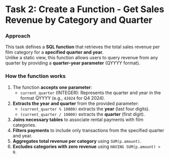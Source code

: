 # Task 2: Create a Function - Get Sales Revenue by Category and Quarter  

### Approach  
This task defines a **SQL function** that retrieves the total sales revenue per film category for a **specified quarter and year**.  
Unlike a static view, this function allows users to query revenue from any quarter by providing a **quarter-year parameter** (QYYYY format).  

### How the function works  
1. The function **accepts one parameter**:  
   - `current_quarter` (INTEGER): Represents the quarter and year in the format QYYYY (e.g., `42024` for Q4 2024).  
2. **Extracts the year and quarter** from the provided parameter:  
   - `(current_quarter % 10000)` extracts the **year** (last four digits).  
   - `(current_quarter / 10000)` extracts the **quarter** (first digit).  
3. **Joins necessary tables** to associate rental payments with film categories.  
4. **Filters payments** to include only transactions from the specified quarter and year.  
5. **Aggregates total revenue per category** using `SUM(p.amount)`.  
6. **Excludes categories with zero revenue** using `HAVING SUM(p.amount) > 0`.  

